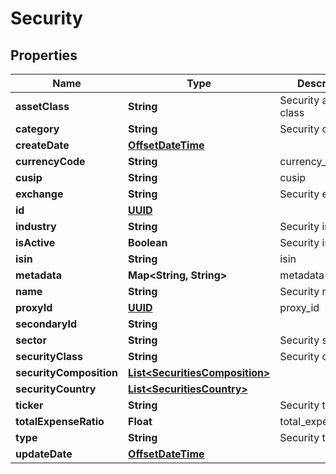 
# Security

## Properties
Name | Type | Description | Notes
------------ | ------------- | ------------- | -------------
**assetClass** | **String** | Security asset class |  [optional]
**category** | **String** | Security category |  [optional]
**createDate** | [**OffsetDateTime**](OffsetDateTime.md) |  |  [optional]
**currencyCode** | **String** | currency_code |  [optional]
**cusip** | **String** | cusip |  [optional]
**exchange** | **String** | Security exchange |  [optional]
**id** | [**UUID**](UUID.md) |  |  [optional]
**industry** | **String** | Security industry |  [optional]
**isActive** | **Boolean** | Security is active |  [optional]
**isin** | **String** | isin |  [optional]
**metadata** | **Map&lt;String, String&gt;** | metadata |  [optional]
**name** | **String** | Security name | 
**proxyId** | [**UUID**](UUID.md) | proxy_id |  [optional]
**secondaryId** | **String** |  |  [optional]
**sector** | **String** | Security sector |  [optional]
**securityClass** | **String** | Security class |  [optional]
**securityComposition** | [**List&lt;SecuritiesComposition&gt;**](SecuritiesComposition.md) |  |  [optional]
**securityCountry** | [**List&lt;SecuritiesCountry&gt;**](SecuritiesCountry.md) |  |  [optional]
**ticker** | **String** | Security ticker | 
**totalExpenseRatio** | **Float** | total_expense_ratio |  [optional]
**type** | **String** | Security type |  [optional]
**updateDate** | [**OffsetDateTime**](OffsetDateTime.md) |  |  [optional]



